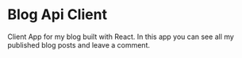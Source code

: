 # Blog Api Client 

Client App for my blog built with React. In this app you can see all my published blog posts and leave a comment.  
